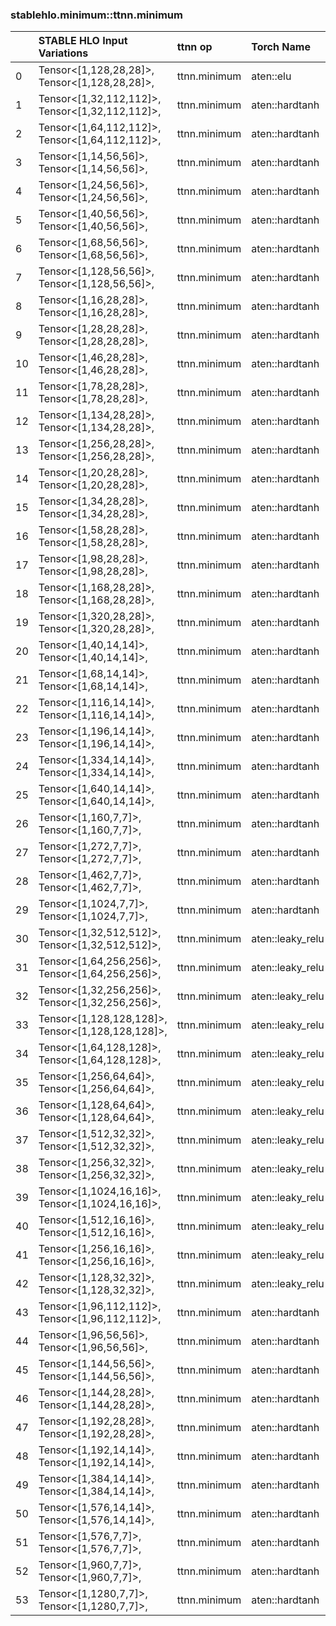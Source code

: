 
### stablehlo.minimum::ttnn.minimum


||STABLE HLO Input Variations|ttnn op|Torch Name|Status|
| :--- | :--- | :--- | :--- | :--- |
|0|Tensor<[1,128,28,28]>,<br>Tensor<[1,128,28,28]>,<br>|ttnn.minimum|aten::elu|4|
|1|Tensor<[1,32,112,112]>,<br>Tensor<[1,32,112,112]>,<br>|ttnn.minimum|aten::hardtanh|4|
|2|Tensor<[1,64,112,112]>,<br>Tensor<[1,64,112,112]>,<br>|ttnn.minimum|aten::hardtanh|4|
|3|Tensor<[1,14,56,56]>,<br>Tensor<[1,14,56,56]>,<br>|ttnn.minimum|aten::hardtanh|4|
|4|Tensor<[1,24,56,56]>,<br>Tensor<[1,24,56,56]>,<br>|ttnn.minimum|aten::hardtanh|4|
|5|Tensor<[1,40,56,56]>,<br>Tensor<[1,40,56,56]>,<br>|ttnn.minimum|aten::hardtanh|4|
|6|Tensor<[1,68,56,56]>,<br>Tensor<[1,68,56,56]>,<br>|ttnn.minimum|aten::hardtanh|4|
|7|Tensor<[1,128,56,56]>,<br>Tensor<[1,128,56,56]>,<br>|ttnn.minimum|aten::hardtanh|4|
|8|Tensor<[1,16,28,28]>,<br>Tensor<[1,16,28,28]>,<br>|ttnn.minimum|aten::hardtanh|4|
|9|Tensor<[1,28,28,28]>,<br>Tensor<[1,28,28,28]>,<br>|ttnn.minimum|aten::hardtanh|4|
|10|Tensor<[1,46,28,28]>,<br>Tensor<[1,46,28,28]>,<br>|ttnn.minimum|aten::hardtanh|4|
|11|Tensor<[1,78,28,28]>,<br>Tensor<[1,78,28,28]>,<br>|ttnn.minimum|aten::hardtanh|4|
|12|Tensor<[1,134,28,28]>,<br>Tensor<[1,134,28,28]>,<br>|ttnn.minimum|aten::hardtanh|4|
|13|Tensor<[1,256,28,28]>,<br>Tensor<[1,256,28,28]>,<br>|ttnn.minimum|aten::hardtanh|4|
|14|Tensor<[1,20,28,28]>,<br>Tensor<[1,20,28,28]>,<br>|ttnn.minimum|aten::hardtanh|4|
|15|Tensor<[1,34,28,28]>,<br>Tensor<[1,34,28,28]>,<br>|ttnn.minimum|aten::hardtanh|4|
|16|Tensor<[1,58,28,28]>,<br>Tensor<[1,58,28,28]>,<br>|ttnn.minimum|aten::hardtanh|4|
|17|Tensor<[1,98,28,28]>,<br>Tensor<[1,98,28,28]>,<br>|ttnn.minimum|aten::hardtanh|4|
|18|Tensor<[1,168,28,28]>,<br>Tensor<[1,168,28,28]>,<br>|ttnn.minimum|aten::hardtanh|4|
|19|Tensor<[1,320,28,28]>,<br>Tensor<[1,320,28,28]>,<br>|ttnn.minimum|aten::hardtanh|4|
|20|Tensor<[1,40,14,14]>,<br>Tensor<[1,40,14,14]>,<br>|ttnn.minimum|aten::hardtanh|4|
|21|Tensor<[1,68,14,14]>,<br>Tensor<[1,68,14,14]>,<br>|ttnn.minimum|aten::hardtanh|4|
|22|Tensor<[1,116,14,14]>,<br>Tensor<[1,116,14,14]>,<br>|ttnn.minimum|aten::hardtanh|4|
|23|Tensor<[1,196,14,14]>,<br>Tensor<[1,196,14,14]>,<br>|ttnn.minimum|aten::hardtanh|4|
|24|Tensor<[1,334,14,14]>,<br>Tensor<[1,334,14,14]>,<br>|ttnn.minimum|aten::hardtanh|4|
|25|Tensor<[1,640,14,14]>,<br>Tensor<[1,640,14,14]>,<br>|ttnn.minimum|aten::hardtanh|4|
|26|Tensor<[1,160,7,7]>,<br>Tensor<[1,160,7,7]>,<br>|ttnn.minimum|aten::hardtanh|4|
|27|Tensor<[1,272,7,7]>,<br>Tensor<[1,272,7,7]>,<br>|ttnn.minimum|aten::hardtanh|4|
|28|Tensor<[1,462,7,7]>,<br>Tensor<[1,462,7,7]>,<br>|ttnn.minimum|aten::hardtanh|4|
|29|Tensor<[1,1024,7,7]>,<br>Tensor<[1,1024,7,7]>,<br>|ttnn.minimum|aten::hardtanh|4|
|30|Tensor<[1,32,512,512]>,<br>Tensor<[1,32,512,512]>,<br>|ttnn.minimum|aten::leaky_relu|4|
|31|Tensor<[1,64,256,256]>,<br>Tensor<[1,64,256,256]>,<br>|ttnn.minimum|aten::leaky_relu|4|
|32|Tensor<[1,32,256,256]>,<br>Tensor<[1,32,256,256]>,<br>|ttnn.minimum|aten::leaky_relu|4|
|33|Tensor<[1,128,128,128]>,<br>Tensor<[1,128,128,128]>,<br>|ttnn.minimum|aten::leaky_relu|4|
|34|Tensor<[1,64,128,128]>,<br>Tensor<[1,64,128,128]>,<br>|ttnn.minimum|aten::leaky_relu|4|
|35|Tensor<[1,256,64,64]>,<br>Tensor<[1,256,64,64]>,<br>|ttnn.minimum|aten::leaky_relu|4|
|36|Tensor<[1,128,64,64]>,<br>Tensor<[1,128,64,64]>,<br>|ttnn.minimum|aten::leaky_relu|4|
|37|Tensor<[1,512,32,32]>,<br>Tensor<[1,512,32,32]>,<br>|ttnn.minimum|aten::leaky_relu|4|
|38|Tensor<[1,256,32,32]>,<br>Tensor<[1,256,32,32]>,<br>|ttnn.minimum|aten::leaky_relu|4|
|39|Tensor<[1,1024,16,16]>,<br>Tensor<[1,1024,16,16]>,<br>|ttnn.minimum|aten::leaky_relu|4|
|40|Tensor<[1,512,16,16]>,<br>Tensor<[1,512,16,16]>,<br>|ttnn.minimum|aten::leaky_relu|4|
|41|Tensor<[1,256,16,16]>,<br>Tensor<[1,256,16,16]>,<br>|ttnn.minimum|aten::leaky_relu|4|
|42|Tensor<[1,128,32,32]>,<br>Tensor<[1,128,32,32]>,<br>|ttnn.minimum|aten::leaky_relu|4|
|43|Tensor<[1,96,112,112]>,<br>Tensor<[1,96,112,112]>,<br>|ttnn.minimum|aten::hardtanh|4|
|44|Tensor<[1,96,56,56]>,<br>Tensor<[1,96,56,56]>,<br>|ttnn.minimum|aten::hardtanh|4|
|45|Tensor<[1,144,56,56]>,<br>Tensor<[1,144,56,56]>,<br>|ttnn.minimum|aten::hardtanh|4|
|46|Tensor<[1,144,28,28]>,<br>Tensor<[1,144,28,28]>,<br>|ttnn.minimum|aten::hardtanh|4|
|47|Tensor<[1,192,28,28]>,<br>Tensor<[1,192,28,28]>,<br>|ttnn.minimum|aten::hardtanh|4|
|48|Tensor<[1,192,14,14]>,<br>Tensor<[1,192,14,14]>,<br>|ttnn.minimum|aten::hardtanh|4|
|49|Tensor<[1,384,14,14]>,<br>Tensor<[1,384,14,14]>,<br>|ttnn.minimum|aten::hardtanh|4|
|50|Tensor<[1,576,14,14]>,<br>Tensor<[1,576,14,14]>,<br>|ttnn.minimum|aten::hardtanh|4|
|51|Tensor<[1,576,7,7]>,<br>Tensor<[1,576,7,7]>,<br>|ttnn.minimum|aten::hardtanh|4|
|52|Tensor<[1,960,7,7]>,<br>Tensor<[1,960,7,7]>,<br>|ttnn.minimum|aten::hardtanh|4|
|53|Tensor<[1,1280,7,7]>,<br>Tensor<[1,1280,7,7]>,<br>|ttnn.minimum|aten::hardtanh|4|
